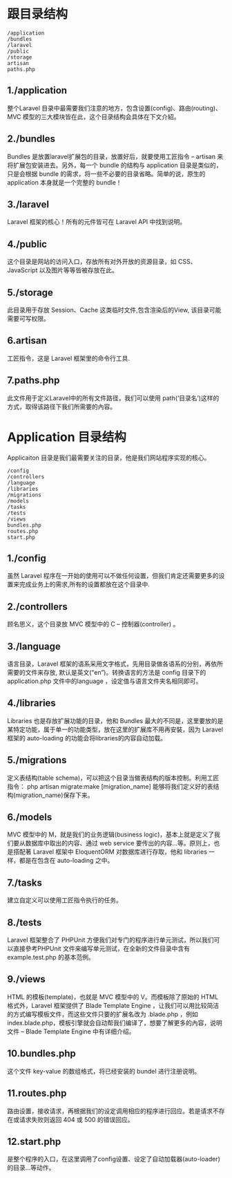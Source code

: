 # 跟目录结构

	/application
	/bundles
	/laravel
	/public
	/storage
	artisan
	paths.php

## 1./application
整个Laravel 目录中最需要我们注意的地方，包含设置(config)、路由(routing)、MVC 模型的三大模块皆在此，这个目录结构会具体在下文介紹。

## 2./bundles
Bundles 是放置laravel扩展包的目录，放置好后，就要使用工匠指令 – artisan 来将扩展包安装进去。另外，每一个 bundle 的结构与 application 目录是类似的，只是会根据 bundle 的需求，将一些不必要的目录省略。简单的说，原生的 application 本身就是一个完整的 bundle！

## 3./laravel
Laravel 框架的核心！所有的元件皆可在 Laravel API 中找到说明。

## 4./public
这个目录是网站的访问入口，存放所有对外开放的资源目录，如 CSS、JavaScript 以及图片等等皆被存放在此。

## 5./storage
此目录用于存放 Session、Cache 这类临时文件,包含渲染后的View, 该目录可能需要可写权限。

## 6.artisan
工匠指令，这是 Laravel 框架里的命令行工具.

## 7.paths.php
此文件用于定义Laravel中的所有文件路径，我们可以使用 path(‘目录名’)这样的方式，取得该路径下我们所需要的內容。



# Application 目录结构
Applicaiton 目录是我们最需要关注的目录，他是我们网站程序实现的核心。

	/config
	/controllers
	/language
	/libraries
	/migrations
	/models
	/tasks
	/tests
	/views
	bundles.php
	routes.php
	start.php

## 1./config
虽然 Laravel 程序在一开始的使用可以不做任何设置，但我们肯定还需要更多的设置来完成业务上的需求,所有的设置都放在这个目录中.

## 2./controllers
顾名思义，这个目录放 MVC 模型中的 C – 控制器(controller) 。

## 3./language
语言目录，Laravel 框架的语系采用文字格式，先用目录做各语系的分别，再依所需要的文件来存放, 默认是英文(“en”)。转换语言的方法是 config 目录下的 application.php 文件中的language ，设定值与语言文件夹名相同即可。

## 4./libraries
Libraries 也是存放扩展功能的目录，他和 Bundles 最大的不同是，这里要放的是某特定功能，属于单一的功能类型，放在这里的扩展库不用再安裝，因为 Laravel 框架的 auto-loading 的功能会将libraries的内容自动加载。

## 5./migrations
定义表结构(table schema)，可以把这个目录当做表结构的版本控制。利用工匠指令： php artisan migrate:make [migration_name] 能够将我们定义好的表结构(migration_name)保存下来。

## 6./models
MVC 模型中的 M，就是我们的业务逻辑(business logic)，基本上就是定义了我们要从数据库中取出的内容、通过 web service 要传出的内容…等。原则上，也是搭配著 Laravel 框架中 EloquentORM 对数据库进行存取，他和 libraries 一样，都是在包含在 auto-loading 之中。

## 7./tasks
建立自定义可以使用工匠指令执行的任务。

## 8./tests
Laravel 框架整合了 PHPUnit 方便我们对专门的程序进行单元测试，所以我们可以直接參考PHPUnit 文件来编写单元测试，在全新的文件目录中含有 example.test.php 的基本范例。

## 9./views
HTML 的模板(template)，也就是 MVC 模型中的 V。而模板除了原始的 HTML 格式外，Laravel 框架提供了 Blade Template Engine ，让我们可以用比较简洁的方式编写模板文件，而这些文件只要的扩展名改为 .blade.php ，例如 index.blade.php，模板引擎就会自动帮我们编译了，想要了解更多的內容，说明文件 – Blade Template Engine 中有详细介绍。

## 10.bundles.php
这个文件 key-value 的数组格式，将已经安装的 bundel 进行注册说明。

## 11.routes.php
路由设置，接收请求，再根据我们的设定调用相应的程序进行回应。若是请求不存在或请求失败则返回 404 或 500 的错误回应。

## 12.start.php
是整个程序的入口，在这里调用了config设置、设定了自动加载器(auto-loader)的目录…等动作。